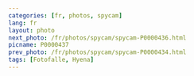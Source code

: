 ```yaml
---
categories: [fr, photos, spycam]
lang: fr
layout: photo
next_photo: /fr/photos/spycam/spycam-P0000436.html
picname: P0000437
prev_photo: /fr/photos/spycam/spycam-P0000434.html
tags: [Fotofalle, Hyena]
---
```


